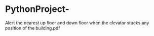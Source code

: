 # PythonProject-
 Alert the nearest up floor and down floor when the elevator stucks any position of the building.pdf
